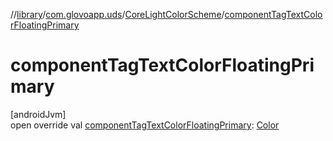 //[library](../../../index.md)/[com.glovoapp.uds](../index.md)/[CoreLightColorScheme](index.md)/[componentTagTextColorFloatingPrimary](component-tag-text-color-floating-primary.md)

# componentTagTextColorFloatingPrimary

[androidJvm]\
open override val [componentTagTextColorFloatingPrimary](component-tag-text-color-floating-primary.md): [Color](https://developer.android.com/reference/kotlin/androidx/compose/ui/graphics/Color.html)

